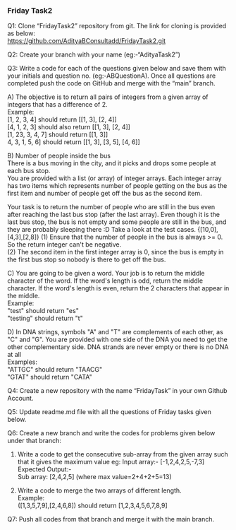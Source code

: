 ### Friday Task2 ###
Q1: Clone “FridayTask2” repository from git. The link for cloning is provided as below:  
 https://github.com/AdityaBConsultadd/FridayTask2.git  

Q2: Create your branch with your name (eg:-“AdityaTask2”)  

Q3: Write a code for each of the questions given below and save them with your initials and question no. (eg:-ABQuestionA). Once all questions are completed push the code on GitHub and merge with the “main” branch.  

A) The objective is to return all pairs of integers from a given array of integers that has a difference of 2.  
Example:  
[1, 2, 3, 4]  should return [[1, 3], [2, 4]]  
[4, 1, 2, 3]  should also return [[1, 3], [2, 4]]  
[1, 23, 3, 4, 7] should return [[1, 3]]  
4, 3, 1, 5, 6] should return [[1, 3], [3, 5], [4, 6]]  

B) Number of people inside the bus  
There is a bus moving in the city, and it picks and drops some people at each bus stop.  
You are provided with a list (or array) of integer arrays. Each integer array has two items which represents number of people getting on the bus as the first item and number of people get off the bus as the second item.  

Your task is to return the number of people who are still in the bus even after reaching the last bus stop (after the last array). Even though it is the last bus stop, the bus is not empty and some people are still in the bus, and they are probably sleeping there :D
Take a look at the test cases.
{[10,0],[4,3],[2,8]}
(1) Ensure that the number of people in the bus is always >= 0. So the return integer can't be negative.  
(2) The second item in the first integer array is 0, since the bus is empty in the first bus stop so nobody is there to get off the bus.  

C) You are going to be given a word. Your job is to return the middle character of the word. If the word's length is odd, return the middle character. If the word's length is even, return the 2 characters that appear in the middle.    
Example:  
"test" should return "es"  
"testing" should return "t"  

D) In DNA strings, symbols "A" and "T" are complements of each other, as "C" and "G". You are provided with one side of the DNA you need to get the other complementary side. DNA strands are never empty or there is no DNA at all  
Examples:  
"ATTGC" should return "TAACG"  
"GTAT"  should return "CATA"   

Q4: Create a new repository with the name “FridayTask” in your own Github Account.   

Q5: Update readme.md file with all the questions of Friday tasks given below.  

Q6: Create a new branch and write the codes for problems given below under that branch:  

1. Write a code to get the consecutive sub-array from the given array such that it gives the maximum value eg:
Input array:- [-1,2,4,2,5,-7,3]  
Expected Output:-  
Sub array: [2,4,2,5] (where max value=2+4+2+5=13)  

2. Write a code to merge the two arrays of different length.  
Example:  
([1,3,5,7,9],[2,4,6,8]) should return [1,2,3,4,5,6,7,8,9]  

Q7: Push all codes from that branch and merge it with the main branch.  
